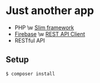# Just another app

- PHP \w [Slim framework](https://packagist.org/packages/slim/slim)
- [Firebase](https://www.firebase.com/) \w [REST API Client](https://packagist.org/packages/ktamas77/firebase-php)
- RESTful API

## Setup

```
$ composer install
```